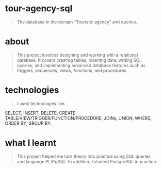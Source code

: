 # tour-agency-sql

> The database in the domain "Touristic agency" and queries.

# about

> This project involves designing and working with a relational database. It covers creating tables, inserting data, writing SQL queries, and implementing advanced database features such as triggers, sequences, views, functions, and procedures.

# technologies

> I used technologies like:

SELECT, INSERT, DELETE, CREATE TABLE/VIEW/TRIGGER/FUNCTION/PROCEDURE;
JOINs, UNION;
WHERE;
ORDER BY, GROUP BY.

# what I learnt

> This project helped me turn theory into practice using SQL queries and language PL/PgSQL. In addition, I studied PostgreSQL in practice. 
